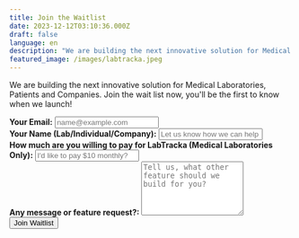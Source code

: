 ```yaml
---
title: Join the Waitlist
date: 2023-12-12T03:10:36.000Z
draft: false
language: en
description: "We are building the next innovative solution for Medical Laboratories, Patients and Companies. Join the wait list now, you'll be the first to know when we launch!"
featured_image: /images/labtracka.jpeg
---
```


<!-- @format -->

<section>
  <div class="max-w-screen-md px-4 mx-auto">
      <p class="mb-8 font-light text-center text-gray-500 lg:mb-16 dark:text-gray-400 sm:text-xl">
      We are building the next innovative solution for Medical Laboratories, Patients and Companies. Join the wait list now, you'll be the first to know when we launch!
     </p>
      <form name="contact" action="https://formsubmit.co/a0f38e9b196bd558103e0a5b0ec88f83" method="POST" class="space-y-6">
          <div class="my-4">
              <label for="email" class="block mb-2 font-medium text-gray-900 text-md dark:text-gray-300"><strong>Your Email:</strong></label>
              <input type="email" name="email" class="shadow-sm bg-gray-50 border border-gray-300 text-gray-900 text-md rounded-lg focus:ring-indigo-500 focus:border-indigo-500 block w-full p-2.5 dark:bg-gray-700 dark:border-gray-600 dark:placeholder-gray-400 dark:text-white dark:focus:ring-indigo-500 dark:focus:border-indigo-500 dark:shadow-sm-light" placeholder="name@example.com" required>
          </div>
          <div class="my-4">
              <label for="name" class="block mb-2 font-medium text-gray-900 text-md dark:text-gray-300"><strong>Your Name (Lab/Individual/Company):</strong></label>
              <input type="text" name="name" class="block w-full p-3 text-gray-900 border border-gray-300 rounded-lg shadow-sm text-md bg-gray-50 focus:ring-indigo-500 focus:border-indigo-500 dark:bg-gray-700 dark:border-gray-600 dark:placeholder-gray-400 dark:text-white dark:focus:ring-indigo-500 dark:focus:border-indigo-500 dark:shadow-sm-light" placeholder="Let us know how we can help you" required>
          </div>
           <div class="my-4">
              <label for="amountToPay" class="block mb-2 font-medium text-gray-900 text-md dark:text-gray-300"><strong>How much are you willing to pay for LabTracka (Medical Laboratories Only):</strong></label>
              <input type="text" name="amountToPay" class="block w-full p-3 text-gray-900 border border-gray-300 rounded-lg shadow-sm text-md bg-gray-50 focus:ring-indigo-500 focus:border-indigo-500 dark:bg-gray-700 dark:border-gray-600 dark:placeholder-gray-400 dark:text-white dark:focus:ring-indigo-500 dark:focus:border-indigo-500 dark:shadow-sm-light" placeholder="I'd like to pay $10 monthly?">
          </div>
          <div class="my-4 sm:col-span-2">
              <label for="message" class="block mb-2 font-medium text-gray-900 text-md dark:text-gray-400"><strong>Any message or feature request?:</strong></label>
              <textarea id="message" name="message" rows="6" class="block p-2.5 w-full text-md text-gray-900 bg-gray-50 rounded-lg shadow-sm border border-gray-300 focus:ring-indigo-500 focus:border-indigo-500 dark:bg-gray-700 dark:border-gray-600 dark:placeholder-gray-400 dark:text-white dark:focus:ring-indigo-500 dark:focus:border-indigo-500" placeholder="Tell us, what other feature should we build for you?"></textarea>
          </div>
          <div class="mt-6 lg:pb-10">
             <button type="submit" class="px-5 py-3 font-bold text-center text-white bg-indigo-600 rounded-lg text-md sm:w-fit hover:bg-indigo-800 focus:ring-4 focus:outline-none focus:ring-indigo-300 dark:bg-indigo-600 dark:hover:bg-indigo-700 dark:focus:ring-indigo-800">Join Waitlist</button>
          </div>
      </form>
  </div>
</section>

